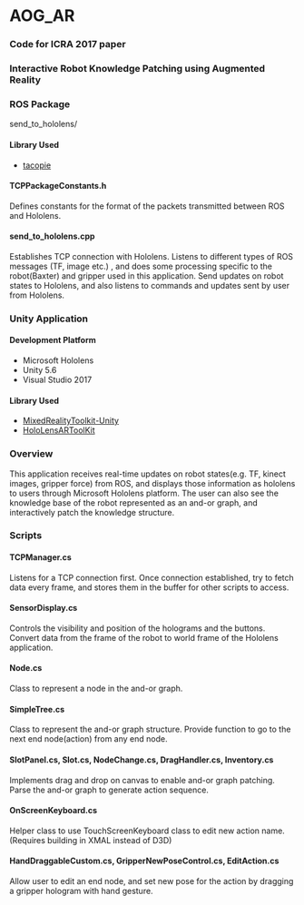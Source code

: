 # AOG_AR

### Code for ICRA 2017 paper
### Interactive Robot Knowledge Patching using Augmented Reality

### ROS Package
send_to_hololens/

#### Library Used
* [tacopie](https://github.com/Cylix/tacopie)

#### TCPPackageConstants.h
Defines constants for the format of the packets transmitted between ROS and Hololens.

#### send_to_hololens.cpp
Establishes TCP connection with Hololens. Listens to different types of ROS messages (TF, image etc.) , and does some processing specific to the robot(Baxter) and gripper used in this application. Send updates on robot states to Hololens, and also listens to commands and updates sent by user from Hololens.

### Unity Application
#### Development Platform 
* Microsoft Hololens
* Unity 5.6
* Visual Studio 2017

#### Library Used
* [MixedRealityToolkit-Unity](https://github.com/Microsoft/MixedRealityToolkit-Unity)
* [HoloLensARToolKit](https://github.com/qian256/HoloLensARToolKit)

### Overview
This application receives real-time updates on robot states(e.g. TF, kinect images, gripper force) from ROS, and displays those information as hololens to users through Microsoft Hololens platform. The user can also see the knowledge base of the robot represented as an and-or graph, and interactively patch the knowledge structure. 


### Scripts
#### TCPManager.cs
Listens for a TCP connection first. Once connection established, try to fetch data every frame, and stores them in the buffer for other scripts to access.

#### SensorDisplay.cs
Controls the visibility and position of the holograms and the buttons. Convert data from the frame of the robot to world frame of the Hololens application.

#### Node.cs
Class to represent a node in the and-or graph.

#### SimpleTree.cs
Class to represent the and-or graph structure. Provide function to go to the next end node(action) from any end node.

#### SlotPanel.cs, Slot.cs, NodeChange.cs, DragHandler.cs, Inventory.cs
Implements drag and drop on canvas to enable and-or graph patching. Parse the and-or graph to generate action sequence.

#### OnScreenKeyboard.cs
Helper class to use TouchScreenKeyboard class to edit new action name. (Requires building in XMAL instead of D3D)

#### HandDraggableCustom.cs, GripperNewPoseControl.cs, EditAction.cs
Allow user to edit an end node, and set new pose for the action by dragging a gripper hologram with hand gesture.